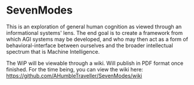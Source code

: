 # SevenModes
This is an exploration of general human cognition as viewed through an informational systems' lens. The end goal is to create a framework from which AGI systems may be developed, and who may then act as a form of behavioral-interface between ourselves and the broader intellectual spectrum that is Machine Intelligence.   

The WiP will be viewable through a wiki. Will publish in PDF format once finished.
For the time being, you can view the wiki here: https://github.com/AHumbleTraveller/SevenModes/wiki 
